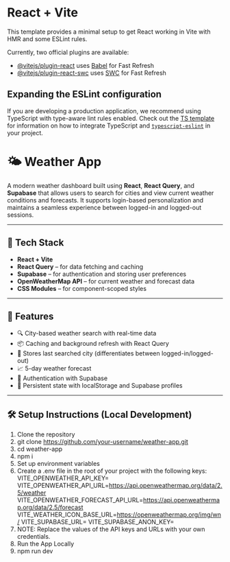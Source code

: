 # React + Vite

This template provides a minimal setup to get React working in Vite with HMR and some ESLint rules.

Currently, two official plugins are available:

- [@vitejs/plugin-react](https://github.com/vitejs/vite-plugin-react/blob/main/packages/plugin-react) uses [Babel](https://babeljs.io/) for Fast Refresh
- [@vitejs/plugin-react-swc](https://github.com/vitejs/vite-plugin-react/blob/main/packages/plugin-react-swc) uses [SWC](https://swc.rs/) for Fast Refresh

## Expanding the ESLint configuration

If you are developing a production application, we recommend using TypeScript with type-aware lint rules enabled. Check out the [TS template](https://github.com/vitejs/vite/tree/main/packages/create-vite/template-react-ts) for information on how to integrate TypeScript and [`typescript-eslint`](https://typescript-eslint.io) in your project.
# 🌤️ Weather App

A modern weather dashboard built using **React**, **React Query**, and **Supabase** that allows users to search for cities and view current weather conditions and forecasts. It supports login-based personalization and maintains a seamless experience between logged-in and logged-out sessions.

---

## 🔧 Tech Stack

- **React + Vite**
- **React Query** – for data fetching and caching
- **Supabase** – for authentication and storing user preferences
- **OpenWeatherMap API** – for current weather and forecast data
- **CSS Modules** – for component-scoped styles

---

## 🚀 Features

- 🔍 City-based weather search with real-time data
- 📦 Caching and background refresh with React Query
- 🧠 Stores last searched city (differentiates between logged-in/logged-out)
- 📈 5-day weather forecast
- 🔐 Authentication with Supabase
- 💾 Persistent state with localStorage and Supabase profiles

---

## 🛠️ Setup Instructions (Local Development)

1. Clone the repository
2. git clone https://github.com/your-username/weather-app.git
3. cd weather-app
4. npm i
5. Set up environment variables
6. Create a .env file in the root of your project with the following keys:
VITE_OPENWEATHER_API_KEY=
VITE_OPENWEATHER_API_URL=https://api.openweathermap.org/data/2.5/weather
VITE_OPENWEATHER_FORECAST_API_URL=https://api.openweathermap.org/data/2.5/forecast
VITE_WEATHER_ICON_BASE_URL=https://openweathermap.org/img/wn/
VITE_SUPABASE_URL=
VITE_SUPABASE_ANON_KEY=
7. NOTE: Replace the values of the API keys and URLs with your own credentials.
8. Run the App Locally
9. npm run dev
